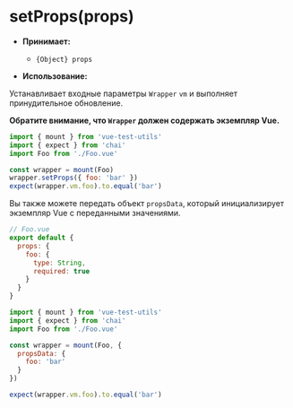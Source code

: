 # setProps(props)

- **Принимает:**
  - `{Object} props`

- **Использование:**

Устанавливает входные параметры `Wrapper` `vm` и выполняет принудительное обновление.

**Обратите внимание, что `Wrapper` должен содержать экземпляр Vue.**

```js
import { mount } from 'vue-test-utils'
import { expect } from 'chai'
import Foo from './Foo.vue'

const wrapper = mount(Foo)
wrapper.setProps({ foo: 'bar' })
expect(wrapper.vm.foo).to.equal('bar')
```

Вы также можете передать объект `propsData`, который инициализирует экземпляр Vue с переданными значениями.

``` js
// Foo.vue
export default {
  props: {
    foo: {
      type: String,
      required: true
    }
  }
}
```

``` js
import { mount } from 'vue-test-utils'
import { expect } from 'chai'
import Foo from './Foo.vue'

const wrapper = mount(Foo, {
  propsData: {
    foo: 'bar'
  }
})

expect(wrapper.vm.foo).to.equal('bar')
```